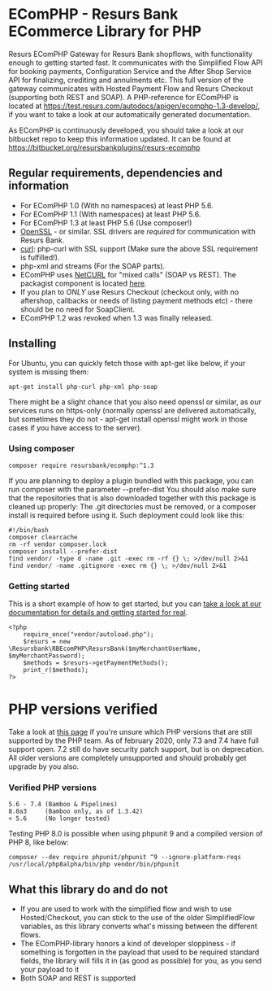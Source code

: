 # EComPHP - Resurs Bank ECommerce Library for PHP

Resurs EComPHP Gateway for Resurs Bank shopflows, with functionality enough to getting started fast. It communicates with the Simplified Flow API for booking payments, Configuration Service and the After Shop Service API for finalizing, crediting and annulments etc. This full version of the gateway communicates with Hosted Payment Flow and Resurs Checkout (supporting both REST and SOAP). A PHP-reference for EComPHP is located at https://test.resurs.com/autodocs/apigen/ecomphp-1.3-develop/, if you want to take a look at our automatically generated documentation.

As EComPHP is continuously developed, you should take a look at our bitbucket repo to keep this information updated. It can be found at https://bitbucket.org/resursbankplugins/resurs-ecomphp

## Regular requirements, dependencies and information

* For EComPHP 1.0 (With no namespaces) at least PHP 5.6.
* For EComPHP 1.1 (With namespaces) at least PHP 5.6.
* For EComPHP 1.3 at least PHP 5.6 (Use composer!)
* [OpenSSL](https://www.openssl.org) - or similar. SSL drivers are *required* for communication with Resurs Bank.
* [curl](https://curl.haxx.se): php-curl with SSL support (Make sure the above SSL requirement is fulfilled!).
* php-xml and streams (For the SOAP parts).
* EComPHP uses [NetCURL](https://www.netcurl.org) for "mixed calls" (SOAP vs REST). The packagist component is located [here](https://www.netcurl.org/packagist).
* If you plan to *ONLY* use Resurs Checkout (checkout only, with no aftershop, callbacks or needs of listing payment methods etc) - there should be no need for SoapClient.
* EComPHP 1.2 was revoked when 1.3 was finally released.

## Installing

For Ubuntu, you can quickly fetch those with apt-get like below, if your system is missing them:

    apt-get install php-curl php-xml php-soap
     
There might be a slight chance that you also need openssl or similar, as our services runs on https-only (normally openssl are delivered automatically, but sometimes they do not - apt-get install openssl might work in those cases if you have access to the server).

### Using composer

    composer require resursbank/ecomphp:^1.3

If you are planning to deploy a plugin bundled with this package, you can run composer with the parameter --prefer-dist
You should also make sure that the repositories that is also downloaded together with this package is cleaned up properly: The .git directories must be removed, or a composer install is required before using it. Such deployment could look like this:

    #!/bin/bash
    composer clearcache
    rm -rf vendor composer.lock
    composer install --prefer-dist
    find vendor/ -type d -name .git -exec rm -rf {} \; >/dev/null 2>&1
    find vendor/ -name .gitignore -exec rm {} \; >/dev/null 2>&1

### Getting started

This is a short example of how to get started, but you can [take a look at our documentation for details and getting started for real](https://test.resurs.com/docs/x/TYNM).

    <?php
        require_once("vendor/autoload.php");
        $resurs = new \Resursbank\RBEcomPHP\ResursBank($myMerchantUserName, $myMerchantPassword);
        $methods = $resurs->getPaymentMethods();
        print_r($methods);
    ?>

# PHP versions verified

Take a look at [this page](https://www.php.net/supported-versions.php) if you're unsure which PHP versions that are still supported by the PHP team.
As of february 2020, only 7.3 and 7.4 have full support open. 7.2 still do have security patch support, but is on deprecation. All older versions are completely unsupported and should probably get upgrade by you also.

### Verified PHP versions

    5.6 - 7.4 (Bamboo & Pipelines)
    8.0a3     (Bamboo only, as of 1.3.42)
    < 5.6     (No longer tested)

Testing PHP 8.0 is possible when using phpunit 9 and a compiled version of PHP 8, like below:

    composer --dev require phpunit/phpunit ^9 --ignore-platform-reqs
    /usr/local/php8alpha/bin/php vendor/bin/phpunit

## What this library do and do not

* If you are used to work with the simplified flow and wish to use Hosted/Checkout, you can stick to the use of the older SimplifiedFlow variables, as this library converts what's missing between the different flows.
* The EComPHP-library honors a kind of developer sloppiness - if something is forgotten in the payload that used to be required standard fields, the library will fills it in (as good as possible) for you, as you send your payload to it
* Both SOAP and REST is supported
